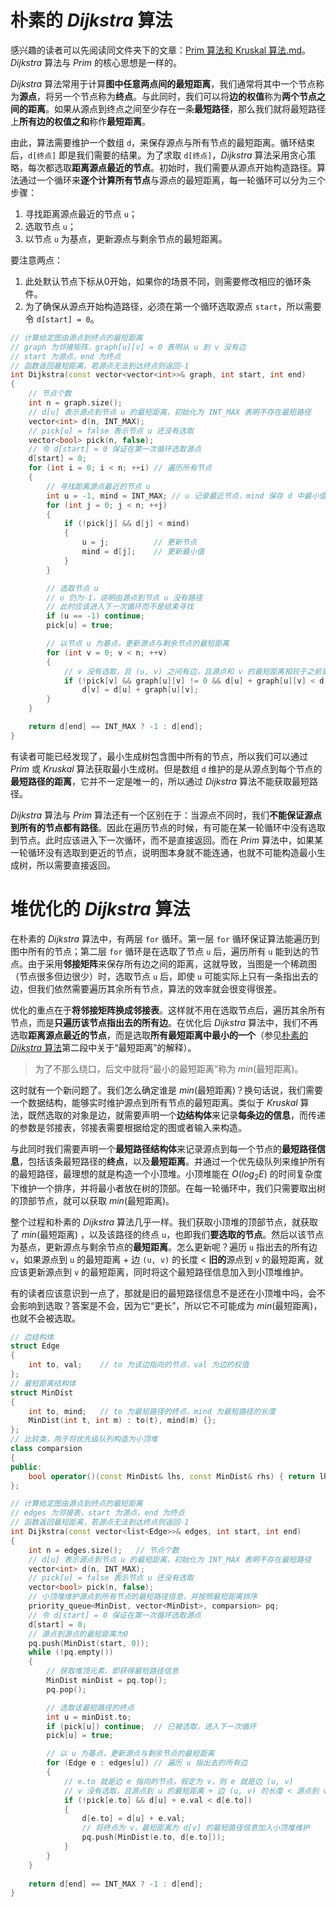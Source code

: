 # 朴素的 *Dijkstra* 算法

感兴趣的读者可以先阅读同文件夹下的文章：[Prim 算法和 Kruskal 算法.md](./Prim%20算法和%20Kruskal%20算法.md)。*Dijkstra* 算法与 *Prim* 的核心思想是一样的。

*Dijkstra* 算法常用于计算**图中任意两点间的最短距离**，我们通常将其中一个节点称为**源点**，将另一个节点称为**终点**。与此同时，我们可以将**边的权值**称为**两个节点之间的距离**。如果从源点到终点之间至少存在一条**最短路径**，那么我们就将最短路径上**所有边的权值之和**称作**最短距离**。

由此，算法需要维护一个数组 `d`，来保存源点与所有节点的最短距离。循环结束后，`d[终点]` 即是我们需要的结果。为了求取 `d[终点]`，*Dijkstra* 算法采用贪心策略，每次都选取**距离源点最近的节点**。初始时，我们需要从源点开始构造路径。算法通过一个循环来**逐个计算所有节点**与源点的最短距离，每一轮循环可以分为三个步骤：

1. 寻找距离源点最近的节点 `u`；
2. 选取节点 `u`；
3. 以节点 `u` 为基点，更新源点与剩余节点的最短距离。

要注意两点：

1. 此处默认节点下标从0开始，如果你的场景不同，则需要修改相应的循环条件。
2. 为了确保从源点开始构造路径，必须在第一个循环选取源点 `start`，所以需要令 `d[start] = 0`。

```cpp
// 计算给定图由源点到终点的最短距离
// graph 为邻接矩阵，graph[u][v] = 0 表明从 u 到 v 没有边
// start 为源点，end 为终点
// 函数返回最短距离，若源点无法到达终点则返回-1
int Dijkstra(const vector<vector<int>>& graph, int start, int end)
{
    // 节点个数
    int n = graph.size();
    // d[u] 表示源点到节点 u 的最短距离，初始化为 INT_MAX 表明不存在最短路径
    vector<int> d(n, INT_MAX);
    // pick[u] = false 表示节点 u 还没有选取
    vector<bool> pick(n, false);
    // 令 d[start] = 0 保证在第一次循环选取源点
    d[start] = 0;
    for (int i = 0; i < n; ++i) // 遍历所有节点
    {
        // 寻找距离源点最近的节点 u
        int u = -1, mind = INT_MAX; // u 记录最近节点，mind 保存 d 中最小值
        for (int j = 0; j < n; ++j)
        {
            if (!pick[j] && d[j] < mind)
            {
                u = j;          // 更新节点
                mind = d[j];    // 更新最小值
            }
        }

        // 选取节点 u
        // u 仍为-1，说明由源点到节点 u 没有路径
        // 此时应该进入下一次循环而不是结束寻找
        if (u == -1) continue; 
        pick[u] = true;

        // 以节点 u 为基点，更新源点与剩余节点的最短距离
        for (int v = 0; v < n; ++v)
        {   
            // v 没有选取，且 (u, v) 之间有边，且源点和 v 的最短距离相较于之前更小
            if (!pick[v] && graph[u][v] != 0 && d[u] + graph[u][v] < d[v])
                d[v] = d[u] + graph[u][v];
        }
    }

    return d[end] == INT_MAX ? -1 : d[end];
}
```

有读者可能已经发现了，最小生成树包含图中所有的节点，所以我们可以通过 *Prim* 或 *Kruskal* 算法获取最小生成树。但是数组 `d` 维护的是从源点到每个节点的**最短路径的距离**，它并不一定是唯一的，所以通过 *Dijkstra* 算法不能获取最短路径。

*Dijkstra* 算法与 *Prim* 算法还有一个区别在于：当源点不同时，我们**不能保证源点到所有的节点都有路径**。因此在遍历节点的时候，有可能在某一轮循环中没有选取到节点。此时应该进入下一次循环，而不是直接返回。而在 *Prim* 算法中，如果某一轮循环没有选取到更近的节点，说明图本身就不能连通，也就不可能构造最小生成树，所以需要直接返回。

# 堆优化的 *Dijkstra* 算法

在朴素的 *Dijkstra* 算法中，有两层 `for` 循环。第一层 `for` 循环保证算法能遍历到图中所有的节点；第二层 `for` 循环是在选取了节点 `u` 后，遍历所有 `u` 能到达的节点。由于采用**邻接矩阵**来保存所有边之间的距离，这就导致，当图是一个稀疏图（节点很多但边很少）时，选取节点 `u` 后，即使 `u` 可能实际上只有一条指出去的边，但我们依然需要遍历其余所有节点，算法的效率就会很变得很差。

优化的重点在于**将邻接矩阵换成邻接表**。这样就不用在选取节点后，遍历其余所有节点，而是**只遍历该节点指出去的所有边**。在优化后 *Dijkstra* 算法中，我们不再选取**距离源点最近的节点**，而是选取**所有最短距离中最小的一个**（参见[朴素的 *Dijkstra* 算法](#朴素的Dijkstra算法)第二段中关于“最短距离”的解释）。

> 为了不那么绕口，后文中就将“最小的最短距离”称为 $min$(最短距离)。

这时就有一个新问题了。我们怎么确定谁是 $min$(最短距离)？换句话说，我们需要一个数据结构，能够实时维护源点到所有节点的最短距离。类似于 *Kruskal* 算法，既然选取的对象是边，就需要声明一个**边结构体**来记录**每条边的信息**，而传递的参数是邻接表，邻接表需要根据给定的图或者输入来构造。

与此同时我们需要声明一个**最短路径结构体**来记录源点到每一个节点的**最短路径信息**，包括该条最短路径的**终点**，以及**最短距离**。并通过一个优先级队列来维护所有的最短路径，最理想的就是构造一个小顶堆。小顶堆能在 $O(log_2E)$ 的时间复杂度下维护一个排序，并将最小者放在树的顶部。在每一轮循环中，我们只需要取出树的顶部节点，就可以获取 $min$(最短距离)。

整个过程和朴素的 *Dijkstra* 算法几乎一样。我们获取小顶堆的顶部节点，就获取了 $min$(最短距离) ，以及该路径的终点 `u`，也即我们**要选取的节点**。然后以该节点为基点，更新源点与剩余节点的**最短距离**。怎么更新呢？遍历 `u` 指出去的所有边 `v`，如果源点到 `u` 的最短距离 + 边 `(u, v)` 的长度 < **旧的**源点到 `v` 的最短距离，就应该更新源点到 `v` 的最短距离，同时将这个最短路径信息加入到小顶堆维护。

有的读者应该意识到一点了，那就是旧的最短路径信息不是还在小顶堆中吗，会不会影响到选取？答案是不会，因为它“更长”，所以它不可能成为 $min$(最短距离)，也就不会被选取。

```cpp
// 边结构体
struct Edge
{
    int to, val;    // to 为该边指向的节点，val 为边的权值
};
// 最短距离结构体
struct MinDist
{
    int to, mind;   // to 为最短路径的终点，mind 为最短路径的长度
    MinDist(int t, int m) : to(t), mind(m) {};
};
// 比较类，用于将优先级队列构造为小顶堆
class comparsion
{
public:
    bool operator()(const MinDist& lhs, const MinDist& rhs) { return lhs.mind > rhs.mind; }
};

// 计算给定图由源点到终点的最短距离
// edges 为邻接表，start 为源点，end 为终点
// 函数返回最短距离，若源点无法到达终点则返回-1
int Dijkstra(const vector<list<Edge>>& edges, int start, int end)
{
    int n = edges.size();   // 节点个数
    // d[u] 表示源点到节点 u 的最短距离，初始化为 INT_MAX 表明不存在最短路径
    vector<int> d(n, INT_MAX);
    // pick[u] = false 表示节点 u 还没有选取
    vector<bool> pick(n, false);
    // 小顶堆维护源点到所有节点的最短路径信息，并按照最短距离排序
    priority_queue<MinDist, vector<MinDist>, comparsion> pq;
    // 令 d[start] = 0 保证在第一次循环选取源点
    d[start] = 0;
    // 源点到源点的最短距离为0
    pq.push(MinDist(start, 0));
    while (!pq.empty())
    {
        // 获取堆顶元素，即获得最短路径信息
        MinDist minDist = pq.top();
        pq.pop();

        // 选取该最短路径的终点
        int u = minDist.to;
        if (pick[u]) continue;  // 已被选取，进入下一次循环
        pick[u] = true;

        // 以 u 为基点，更新源点与剩余节点的最短距离
        for (Edge e : edges[u]) // 遍历 u 指出去的所有边
        {
            // e.to 就是边 e 指向的节点，假定为 v，则 e 就是边 (u, v)
            // v 没有选取，且源点到 u 的最短距离 + 边 (u, v) 的长度 < 源点到 v 的最短距离
            if (!pick[e.to] && d[u] + e.val < d[e.to])  
            {
                d[e.to] = d[u] + e.val;
                // 将终点为 v，最短距离为 d[v] 的最短路径信息加入小顶堆维护
                pq.push(MinDist(e.to, d[e.to]));
            }
        }
    }
    
    return d[end] == INT_MAX ? -1 : d[end];
}
```
